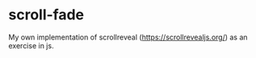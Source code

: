 # scroll-fade

My own implementation of scrollreveal (https://scrollrevealjs.org/) as an exercise in js.
